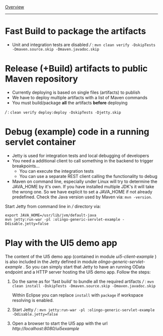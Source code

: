 [Overview](TableOfContent.md)

---
# Fast Build to package the artifacts
* Unit and integration tests are disabled
   _<GIT>/_ : `mvn clean verify -DskipTests -Dmaven.source.skip -Dmaven.javadoc.skip`

# Release (+Build) artifacts to public Maven repository
* Currently deploying is based on single files (artifacts) to publish
* We have to deploy multiple artifacts with a list of Maven commands
* You must build/package **all** the artifacts **before** deploying

_<GIT>/_ : `clean verify deploy:deploy -DskipTests -Djetty.skip`

# Debug (example) code in a running servlet container
* Jetty is used for integration tests and local debugging of developers
* You need a additional client to call something in the backend to trigger breakpoints...
    * You can execute the integration tests
    * You can use a separate REST client calling the functionality to debug
* Maven on command line, especially under Linux will try to determine the JAVA_HOME by it's own. If you have installed multiple JDK's
it will take the wrong one. So we have explicit to set a JAVA_HOME if not already predefined.
Check the Java version used by Maven via: `mvn -version`.

Start Jetty from command line in _<GIT>/_ directory via:

```
export JAVA_HOME=/usr/lib/jvm/default-java
mvn jetty:run-war -pl :olingo-generic-servlet-example -Ddisable.jetty=false
```

# Play with the UI5 demo app
The content of the UI5 demo app (contained in module  _ui5-client-example_ ) is also included in the Jetty defined in module _olingo-generic-servlet-example_ . So you can simply start that Jetty to have an running OData endpoint and a HTTP server hosting the UI5 demo app. Follow the steps:
1. Do the same as for 'fast build' to bundle all the required artifacts 
    _<GIT>/_ : `mvn clean install -DskipTests -Dmaven.source.skip -Dmaven.javadoc.skip`
    
   Within Eclipse you can replace `install` with `package` if workspace resolving is enabled.
1. Start Jetty
    _<GIT>/_ : `mvn jetty:run-war -pl :olingo-generic-servlet-example -Ddisable.jetty=false`
1. Open a browser to start the UI5 app with the url
    _http://localhost:8080/ui5example_ 